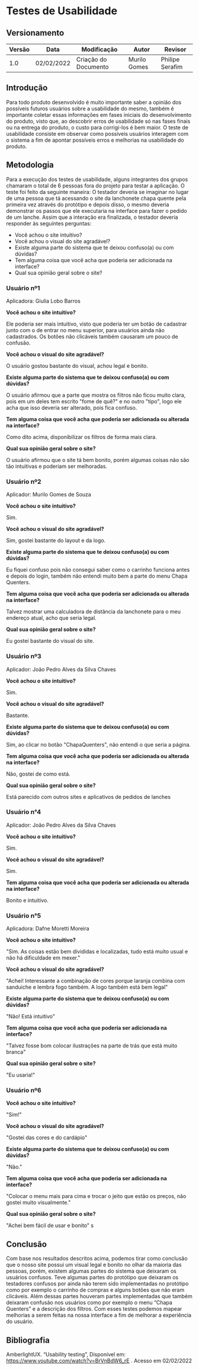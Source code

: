 # Testes de Usabilidade

## Versionamento

| Versão | Data       | Modificação          | Autor                        | Revisor |
| ------ | ---------- | -------------------- | ---------------------------- | ------- |
| 1.0    | 02/02/2022 | Criação do Documento | Murilo Gomes | Philipe Serafim |

## Introdução

Para todo produto desenvolvido é muito importante saber a opinião dos possíveis futuros usuários sobre a usabilidade do mesmo, também é importante coletar essas informações em fases iniciais do desenvolvimento do produto, visto que, ao descobrir erros de usabilidade só nas fases finais ou na entrega do produto, o custo para corrigi-los é bem maior. O teste de usabilidade consiste em observar como possíveis usuários interagem com o sistema a fim de apontar possíveis erros e melhorias na usabilidade do produto.

## Metodologia

Para a execução dos testes de usabilidade, alguns integrantes dos grupos chamaram o total de 6 pessoas fora do projeto para testar a aplicação. O teste foi feito da seguinte maneira: O testador deveria se imaginar no lugar de uma pessoa que tá acessando o site da lanchonete chapa quente pela primeira vez através do protótipo e depois disso, o mesmo deveria demonstrar os passos que ele executaria na interface para fazer o pedido de um lanche. Assim que a interação era finalizada, o testador deveria responder às seguintes perguntas:

* Você achou o site intuitivo?
* Você achou o visual do site agradável?
* Existe alguma parte do sistema que te deixou confuso(a) ou com dúvidas?
* Tem alguma coisa que você acha que poderia ser adicionada na interface?
* Qual sua opinião geral sobre o site?

### Usuário nº1

Aplicadora: Giulia Lobo Barros


**Você achou o site intuitivo?**

Ele poderia ser mais intuitivo, visto que poderia ter um botão de cadastrar junto com o de entrar no menu superior, para usuários ainda não cadastrados. Os botões não clicáveis também causaram um pouco de confusão.

**Você achou o visual do site agradável?**

O usuário gostou bastante do visual, achou legal e bonito.

**Existe alguma parte do sistema que te deixou confuso(a) ou com dúvidas?**

O usuário afirmou que a parte que mostra os filtros não ficou muito clara, pois em um deles tem escrito "fome de quê?" e no outro "tipo", logo ele acha que isso deveria ser alterado, pois fica confuso.


**Tem alguma coisa que você acha que poderia ser adicionada ou alterada na interface?**

Como dito acima, disponibilizar os filtros de forma mais clara.

**Qual sua opinião geral sobre o site?**

O usuário afirmou que o site tá bem bonito, porém algumas coisas não são tão intuitivas e poderiam ser melhoradas.


### Usuário nº2

Aplicador: Murilo Gomes de Souza


**Você achou o site intuitivo?**


Sim.

**Você achou o visual do site agradável?**

Sim, gostei bastante do layout e da logo.

**Existe alguma parte do sistema que te deixou confuso(a) ou com dúvidas?**

Eu fiquei confuso pois não consegui saber como o carrinho funciona antes e depois do login, também não entendi muito bem a parte do menu Chapa Quenters.

**Tem alguma coisa que você acha que poderia ser adicionada ou alterada na interface?**

Talvez mostrar uma calculadora de distância da lanchonete para o meu endereço atual, acho que seria legal.

**Qual sua opinião geral sobre o site?**

Eu gostei bastante do visual do site.


### Usuário nº3

Aplicador:  João Pedro Alves da Silva Chaves

**Você achou o site intuitivo?**

Sim.

**Você achou o visual do site agradável?**

Bastante.

**Existe alguma parte do sistema que te deixou confuso(a) ou com dúvidas?**

Sim, ao clicar no botão "ChapaQuenters", não entendi o que seria a página.

**Tem alguma coisa que você acha que poderia ser adicionada ou alterada na interface?**

Não, gostei de como está.

**Qual sua opinião geral sobre o site?**

Está parecido com outros sites e aplicativos de pedidos de lanches

### Usuário n°4

Aplicador: João Pedro Alves da Silva Chaves

**Você achou o site intuitivo?**

Sim.

**Você achou o visual do site agradável?**

Sim.

**Tem alguma coisa que você acha que poderia ser adicionada ou alterada na interface?**

Bonito e intuitivo.

### Usuário n°5

Aplicadora: Dafne Moretti Moreira

**Você achou o site intuitivo?**

"Sim. As coisas estão bem divididas e localizadas, tudo está muito usual e não há dificuldade em mexer."

**Você achou o visual do site agradável?**

"Achei! Interessante a combinação de cores porque laranja combina com sanduiche e lembra fogo também. A logo também está bem legal" 

**Existe alguma parte do sistema que te deixou confuso(a) ou com dúvidas?**

"Não! Está intuitivo"

**Tem alguma coisa que você acha que poderia ser adicionada na interface?**

"Talvez fosse bom colocar ilustrações na parte de trás que está muito branca"

**Qual sua opinião geral sobre o site?**

"Eu usaria!"

### Usuário nº6

**Você achou o site intuitivo?**

"Sim!"

**Você achou o visual do site agradável?**

"Gostei das cores e do cardápio"

**Existe alguma parte do sistema que te deixou confuso(a) ou com dúvidas?**

"Não."

**Tem alguma coisa que você acha que poderia ser adicionada na interface?**

"Colocar o menu mais para cima e trocar o jeito que estão os preços, não gostei muito visualmente."

**Qual sua opinião geral sobre o site?**

"Achei bem fácil de usar e bonito"
s

## Conclusão

Com base nos resultados descritos acima, podemos tirar como conclusão que o nosso site possui um visual legal e bonito no olhar da maioria das pessoas, porém, existem algumas partes do sistema que deixaram os usuários confusos. Teve algumas partes do protótipo que deixaram os testadores confusos por ainda não terem sido implementadas no protótipo como por exemplo o carrinho de compras e alguns botões que não eram clicáveis. Além dessas partes houveram partes implementadas que também deixaram confusão nos usuários como por exemplo o menu “Chapa Quenters” e a descrição dos filtros.
Com esses testes podemos mapear melhorias a serem feitas na nossa interface a fim de melhorar a experiência do usuário.

## Bibliografia

AmberlightUX. “Usability testing”, Disponível em: https://www.youtube.com/watch?v=BrVnBdW6_rE . Acesso em 02/02/2022 